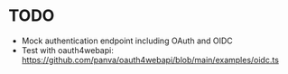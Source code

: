 # TODO

- Mock authentication endpoint including OAuth and OIDC
- Test with oauth4webapi: https://github.com/panva/oauth4webapi/blob/main/examples/oidc.ts
